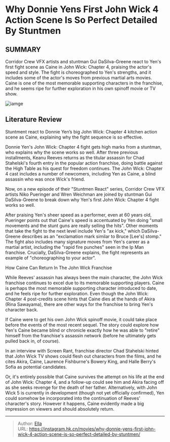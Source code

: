 # Why Donnie Yens First John Wick 4 Action Scene Is So Perfect Detailed By Stuntmen


## SUMMARY 



  Corridor Crew VFX artists and stuntman Gui DaSilva-Greene react to Yen&#39;s first fight scene as Caine in John Wick: Chapter 4, praising the actor&#39;s speed and style.   The fight is choreographed to Yen&#39;s strengths, and it includes some of the actor&#39;s moves from previous martial arts movies.   Caine is one of the most memorable supporting characters in the franchise, and he seems ripe for further exploration in his own spinoff movie or TV show.  

![iamge](https://static1.srcdn.com/wordpress/wp-content/uploads/2023/12/caine-donnie-yen-feeling-his-way-along-a-kitchen-cabinet-in-john-wick_-chapter-4.jpg)

## Literature Review
Stuntment react to Donnie Yen’s big John Wick: Chapter 4 kitchen action scene as Caine, explaining why the fight sequence is so effective.




Donnie Yen&#39;s John Wick: Chapter 4 fight gets high marks from a stuntman, who explains why the scene works so well. After three previous installments, Keanu Reeves returns as the titular assassin for Chad Stahelski&#39;s fourth entry in the popular action franchise, doing battle against the High Table as his quest for freedom continues. The John Wick: Chapter 4 cast includes a number of newcomers, including Yen as Caine, a blind assassin who was once Wick&#39;s friend.




Now, on a new episode of their &#34;Stuntmen React&#34; series, Corridor Crew VFX artists Niko Pueringer and Wren Weichman are joined by stuntman Gui DaSilva-Greene to break down why Yen&#39;s first John Wick: Chapter 4 fight works so well.


 

After praising Yen&#39;s sheer speed as a performer, even at 60 years old, Pueringer points out that Caine&#39;s speed is accentuated by Yen doing &#34;small movements and the stunt guns are really selling the hits&#34;. Other moments that take the fight to the next level include Yen&#39;s &#34;ax kick,&#34; which DaSilva-Greene describes as an &#34;exclamation mark similar to Bruce [Lee&#39;s] stomp.&#34; The fight also includes many signature moves from Yen&#39;s career as a martial artist, including the &#34;rapid fire punches&#34; seen in the Ip Man franchise. Crucially, DaSilva-Greene explains, the fight represents an example of &#34;choreographing to your actor&#34;. 





 How Caine Can Return In The John Wick Franchise 
          

While Reeves&#39; assassin has always been the main character, the John Wick franchise continues to excel due to its memorable supporting players. Caine is perhaps the most memorable supporting character introduced to date, and he feels ripe for further exploration. Even though the John Wick: Chapter 4 post-credits scene hints that Caine dies at the hands of Akira (Rina Sawayama), there are other ways for the franchise to bring Yen&#39;s character back.

If Caine were to get his own John Wick spinoff movie, it could take place before the events of the most recent sequel. The story could explore how Yen&#39;s Caine became blind or chronicle exactly how he was able to &#34;retire&#34; himself from the franchise&#39;s assassin network (before he ultimately gets pulled back in, of course).






In an interview with Screen Rant, franchise director Chad Stahelski hinted that John Wick TV shows could flesh out characters from the films, and he cites Akira, Caine, Laurence Fishburne&#39;s Bowery King, and Halle Berry&#39;s Sofia as potential candidates.




Or, it&#39;s entirely possible that Caine survives the attempt on his life at the end of John Wick: Chapter 4, and a follow-up could see him and Akira facing off as she seeks revenge for the death of her father. Alternatively, with John Wick 5 is currently in development (though not yet officially confirmed), Yen could somehow be incorporated into the continuation of Reeves&#39; character&#39;s story. However it happens, Caine evidently made a big impression on viewers and should absolutely return.



---

> Author: [Ella](https://instagram.hk.cn/)  
> URL: https://instagram.hk.cn/movies/why-donnie-yens-first-john-wick-4-action-scene-is-so-perfect-detailed-by-stuntmen/  

